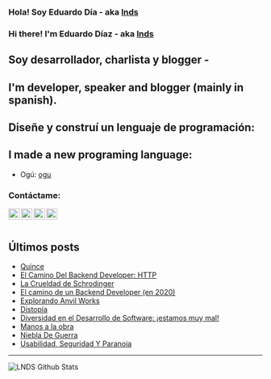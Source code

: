 
### Hola! Soy Eduardo Día - aka [lnds][website]

### Hi there! I'm Eduardo Díaz - aka [lnds][website] 

## Soy desarrollador, charlista y blogger -

## I'm developer, speaker and blogger (mainly in spanish).

## Diseñe y construí un lenguaje de programación:

## I made a new programing language:

- Ogú: [ogu]


### Contáctame:

[<img align="left" alt="lnds | Twitter" width="22px" src="https://cdn.jsdelivr.net/npm/simple-icons@v3/icons/twitter.svg">][twitter]

[<img align="left" alt="ediaz | LinkedIn" width="22px" src="https://cdn.jsdelivr.net/npm/simple-icons@v3/icons/linkedin.svg">][linkedin]

[<img align="left" alt="ediaz | Facebook" width="22px" src="https://cdn.jsdelivr.net/npm/simple-icons@v3/icons/facebook.svg">][facebook]


[<img align="left" alt="lnds | Patreon" width="22px" src="https://cdn.jsdelivr.net/npm/simple-icons@v3/icons/ko-fi.svg">][kofi]
<br>
<br>

## Últimos posts

<!-- BLOG-POST-LIST:START -->
- [Quince](https://lnds.net/blog/lnds/2020/08/01/quince/)
- [El Camino Del Backend Developer: HTTP](https://www.programando.org/blog/2020/07/31/el-camino-del-backend-developer-http/)
- [La Crueldad de Schrodinger](https://lnds.net/blog/lnds/2020/07/19/la-crueldad-de-schrodinger/)
- [El camino de un Backend Developer (en 2020)](https://www.programando.org/blog/2020/07/05/el-camino-de-un-backend-developer-en-2020/)
- [Explorando Anvil Works](https://www.programando.org/blog/2020/07/05/explorando-anvil-works/)
- [Distopía](https://www.akarru.com/blog/2020/06/28/distop%C3%ADa/)
- [Diversidad en el Desarrollo de Software: ¡estamos muy mal!](https://lnds.net/blog/lnds/2020/05/31/diversidad-en-el-desarrollo-de-software-estamos-muy-mal/)
- [Manos a la obra](https://lnds.net/blog/lnds/2020/05/23/manos-a-la-obra/)
- [Niebla De Guerra](https://lnds.net/blog/lnds/2020/04/29/niebla-de-guerra/)
- [Usabilidad, Seguridad Y Paranoia](https://lnds.net/blog/lnds/2020/04/05/usabilidad-seguridad-y-paranoia/)
<!-- BLOG-POST-LIST:END -->


---

<img align="left" alt="LNDS  Github Stats" src="https://github-readme-stats.vercel.app/api?username=lnds&show_icons=true&hide_border=true" />


[website]: https://lnds.net/
[website]: https://programando.org/
[website]: https://akarru.com/
[twitter]: https://twitter.com/lnds
[linkedin]: https://www.linkedin.com/in/ediaz/
[facebook]: https://www.facebook.com/EduardoDiazCortes
[kofi]: https://ko-fi.com/lnds

[ogu]: https://github.com/ogu-lang